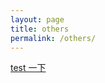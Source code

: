 ```yaml
---
layout: page
title: others
permalink: /others/
---
```


<!-- [test 一下]({% post_url 2016-01-20-welcome-to-jekyll %}) -->
[test 一下](http://www.baidu.com)
